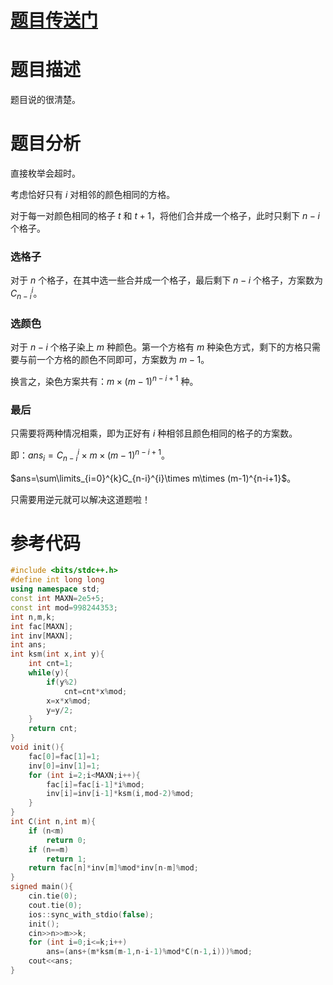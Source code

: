 # [题目传送门](https://www.luogu.com.cn/problem/AT_abc167_e)
# 题目描述
题目说的很清楚。
# 题目分析
直接枚举会超时。

考虑恰好只有 $i$ 对相邻的颜色相同的方格。

对于每一对颜色相同的格子 $t$ 和 $t+1$，将他们合并成一个格子，此时只剩下 $n-i$ 个格子。
### 选格子
对于 $n$ 个格子，在其中选一些合并成一个格子，最后剩下 $n-i$ 个格子，方案数为 $C_{n-i}^{i}$。
### 选颜色
对于 $n-i$ 个格子染上 $m$ 种颜色。第一个方格有 $m$ 种染色方式，剩下的方格只需要与前一个方格的颜色不同即可，方案数为 $m-1$。

换言之，染色方案共有：$m\times (m-1)^{n-i+1}$ 种。
### 最后
只需要将两种情况相乘，即为正好有 $i$ 种相邻且颜色相同的格子的方案数。

即：$ans_{i}=C_{n-i}^{i}\times m\times (m-1)^{n-i+1}$。

$ans=\sum\limits_{i=0}^{k}C_{n-i}^{i}\times m\times (m-1)^{n-i+1}$。

只需要用逆元就可以解决这道题啦！
# 参考代码
```cpp
#include <bits/stdc++.h>
#define int long long
using namespace std;
const int MAXN=2e5+5;
const int mod=998244353;
int n,m,k;
int fac[MAXN];
int inv[MAXN];
int ans;
int ksm(int x,int y){
	int cnt=1;
	while(y){
		if(y%2)
			cnt=cnt*x%mod;
		x=x*x%mod;
		y=y/2;
	}
	return cnt;
}
void init(){
	fac[0]=fac[1]=1;
	inv[0]=inv[1]=1;
	for (int i=2;i<MAXN;i++){
		fac[i]=fac[i-1]*i%mod;
		inv[i]=inv[i-1]*ksm(i,mod-2)%mod;
	}
}
int C(int n,int m){
	if (n<m)
		return 0;
	if (n==m)
		return 1;
	return fac[n]*inv[m]%mod*inv[n-m]%mod;
}
signed main(){
	cin.tie(0);
	cout.tie(0);
	ios::sync_with_stdio(false);
	init();
	cin>>n>>m>>k;
	for (int i=0;i<=k;i++)
		ans=(ans+(m*ksm(m-1,n-i-1)%mod*C(n-1,i)))%mod;
	cout<<ans; 
}
```